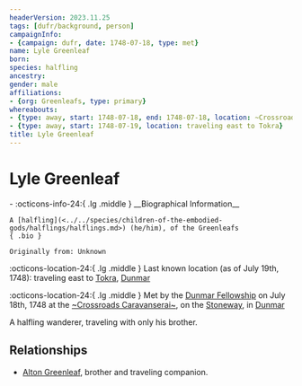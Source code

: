 ```yaml
---
headerVersion: 2023.11.25
tags: [dufr/background, person]
campaignInfo:
- {campaign: dufr, date: 1748-07-18, type: met}
name: Lyle Greenleaf
born:
species: halfling
ancestry:
gender: male
affiliations:
- {org: Greenleafs, type: primary}
whereabouts:
- {type: away, start: 1748-07-18, end: 1748-07-18, location: ~Crossroads Caravanserai~}
- {type: away, start: 1748-07-19, location: traveling east to Tokra}
title: Lyle Greenleaf
---
```

# Lyle Greenleaf
<div class="grid cards ext-narrow-margin ext-one-column" markdown>
- :octicons-info-24:{ .lg .middle } __Biographical Information__

    A [halfling](<../../species/children-of-the-embodied-gods/halflings/halflings.md>) (he/him), of the Greenleafs  
    { .bio }

    Originally from: Unknown
</div>

:octicons-location-24:{ .lg .middle } Last known location (as of July 19th, 1748): traveling east to [Tokra](<../../gazetteer/greater-dunmar/realms/dunmar/central-dunmar/tokra/tokra.md>), [Dunmar](<../../gazetteer/greater-dunmar/realms/dunmar/dunmar.md>)



:octicons-location-24:{ .lg .middle } Met by the [Dunmar Fellowship](<../pcs/dunmar-fellowship/dunmar-fellowship.md>) on July 18th, 1748 at the [~Crossroads Caravanserai~](<../../gazetteer/greater-dunmar/realms/dunmar/central-dunmar/crossroads-caravanserai.md>), on the [Stoneway](<../../gazetteer/greater-dunmar/roads/stoneway.md>), in [Dunmar](<../../gazetteer/greater-dunmar/realms/dunmar/dunmar.md>)  


A halfling wanderer, traveling with only his brother. 
## Relationships
- [Alton Greenleaf](<./alton-greenleaf.md>), brother and traveling companion. 

